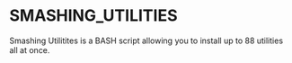 # SMASHING_UTILITIES
Smashing Utilitites is a BASH script allowing you to install up to 88 utilities all at once.
